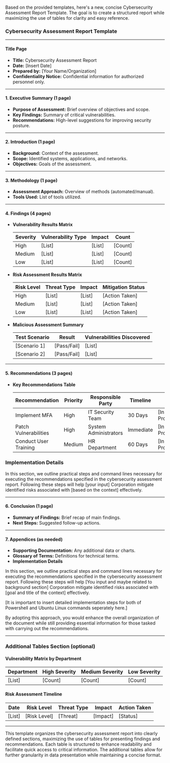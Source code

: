 Based on the provided templates, here's a new, concise Cybersecurity Assessment Report Template. The goal is to create a structured report while maximizing the use of tables for clarity and easy reference.

### Cybersecurity Assessment Report Template

---

#### Title Page

- **Title:** Cybersecurity Assessment Report
- **Date:** [Insert Date]
- **Prepared by:** [Your Name/Organization]
- **Confidentiality Notice:** Confidential information for authorized personnel only.

---

#### 1. Executive Summary (1 page)

- **Purpose of Assessment:** Brief overview of objectives and scope.
- **Key Findings:** Summary of critical vulnerabilities.
- **Recommendations:** High-level suggestions for improving security posture.

---

#### 2. Introduction (1 page)

- **Background:** Context of the assessment.
- **Scope:** Identified systems, applications, and networks.
- **Objectives:** Goals of the assessment.

---

#### 3. Methodology (1 page)

- **Assessment Approach:** Overview of methods (automated/manual).
- **Tools Used:** List of tools utilized.

---

#### 4. Findings (4 pages)

- **Vulnerability Results Matrix**

  | Severity | Vulnerability Type | Impact | Count |
  |----------|-------------------|--------|-------|
  | High     | [List]            | [List] | [Count] |
  | Medium   | [List]            | [List] | [Count] |
  | Low      | [List]            | [List] | [Count] |

- **Risk Assessment Results Matrix**

  | Risk Level | Threat Type | Impact | Mitigation Status |
  |------------|-------------|--------|------------------|
  | High       | [List]      | [List] | [Action Taken]   |
  | Medium     | [List]      | [List] | [Action Taken]   |
  | Low        | [List]      | [List] | [Action Taken]   |

- **Malicious Assessment Summary**

  | Test Scenario | Result | Vulnerabilities Discovered |
  |---------------|--------|---------------------------|
  | [Scenario 1]  | [Pass/Fail] | [List] |
  | [Scenario 2]  | [Pass/Fail] | [List] |

---

#### 5. Recommendations (3 pages)

- **Key Recommendations Table**

  | Recommendation | Priority | Responsible Party | Timeline | Status |
  |----------------|----------|-------------------|----------|--------|
  | Implement MFA  | High     | IT Security Team   | 30 Days  | [In Progress/Complete] |
  | Patch Vulnerabilities | High | System Administrators | Immediate | [In Progress/Complete] |
  | Conduct User Training | Medium | HR Department | 60 Days | [In Progress/Complete] |

### Implementation Details

In this section, we outline practical steps and command lines necessary for executing the recommendations specified in the cybersecurity assessment report. Following these steps will help [your input] Corporation mitigate identified risks associated with [based on the context] effectively.

---

#### 6. Conclusion (1 page)

- **Summary of Findings:** Brief recap of main findings.
- **Next Steps:** Suggested follow-up actions.

---

#### 7. Appendices (as needed)

- **Supporting Documentation:** Any additional data or charts.
- **Glossary of Terms:** Definitions for technical terms.
- **Implementation Details**

In this section, we outline practical steps and command lines necessary for executing the recommendations specified in the cybersecurity assessment report. Following these steps will help [You input and maybe related to background section] Corporation mitigate identified risks associated with [goal and title of the context] effectively.

[It is important to insert detailed implementation steps for both of Powershell and Ubuntu Linux commands seperately here.]

By adopting this approach, you would enhance the overall organization of the document while still providing essential information for those tasked with carrying out the recommendations.

---

### Additional Tables Section (optional)

#### Vulnerability Matrix by Department

| Department | High Severity | Medium Severity | Low Severity |
|------------|---------------|-----------------|--------------|
| [List]     | [Count]      | [Count]         | [Count]      |

#### Risk Assessment Timeline

| Date       | Risk Level | Threat Type | Impact | Action Taken |
|------------|------------|-------------|--------|--------------|
| [List]     | [Risk Level] | [Threat]  | [Impact] | [Status]    |

---

This template organizes the cybersecurity assessment report into clearly defined sections, maximizing the use of tables for presenting findings and recommendations. Each table is structured to enhance readability and facilitate quick access to critical information. The additional tables allow for further granularity in data presentation while maintaining a concise format.
